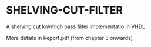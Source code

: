 # SHELVING-CUT-FILTER
A shelving cut low/high pass filter implementatio in VHDL

More details in Report.pdf (from chapter 3 onwards)
